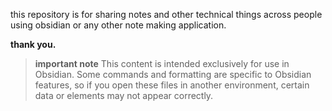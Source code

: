 this repository is for sharing notes and other technical things across people using obsidian or any other note making application.

**thank you.**

>**important note**
>This content is intended exclusively for use in Obsidian. Some commands and formatting are specific to Obsidian features, so if you open these files in another environment, certain data or elements may not appear correctly.
